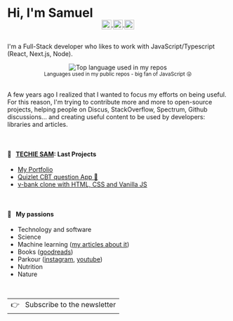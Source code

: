 # Hi, I'm Samuel

<div align="right">
  <a href="https://techie-sam.vercel.app">
  </a>
</div>

<p align="center">
  <a href="https://techie-sam.vercel.app">
  </a>
</p>

<p align="center" style="margin: -20px 0 30px">
    <a href="https://www.instagram.com/techie-sam/" target="_blank">
    <img align="center" alt="Techie Sam Instagram" width="22px" src="https://raw.githubusercontent.com/hussainweb/hussainweb/main/icons/instagram.png" />
    </a>
    </a>
    <a href="https://twitter.com/techie_sam" target="_blank">
    <img align="center" alt="Techie Sam | Twitter" width="22px" src="https://raw.githubusercontent.com/peterthehan/peterthehan/master/assets/twitter.svg" />
    </a>
    <a href="https://www.linkedin.com/in/abhisheknaiidu/" target="_blank">
    <img align="center" alt="Techie Sam LinkedIN" width="22px" src="https://raw.githubusercontent.com/peterthehan/peterthehan/master/assets/linkedin.svg" />
    </a>
</p>

I'm a Full-Stack developer who likes to work with JavaScript/Typescript (React, Next.js, Node). 

<div align="center">
  <img width="" src="https://github-readme-stats.vercel.app/api/top-langs/?username=aralroca&layout=compact&hide_title=1&card_width=300" alt="Top language used in my repos" />
  <br />
  <small>Languages used in my public repos - big fan of JavaScript 😛</small>
  <br />
  <br />
</div>

A few years ago I realized that I wanted to focus my efforts on being useful. For this reason, I'm trying to contribute more and more to open-source projects, helping people on Discus, StackOverflow, Spectrum, Github discussions... and creating useful content to be used by developers: libraries and articles. 

<br />

#### 📖 &nbsp;&nbsp;[TECHIE SAM](https://aralroca.com): Last  Projects
 
* [My Portfolio](https://techiesam.vercel.app) 
* [Quizlet CBT question App 🌊](https://quizlet001.vercel.app) 
* [v-bank clone with HTML, CSS and Vanilla JS](https://v-bank001.vercel.app) 

<br />

#### 🧡 &nbsp;&nbsp;My passions

* Technology and software
* Science 
* Machine learning ([my articles about it](https://aralroca.com/blog?q=machine-learning))
* Books ([goodreads](https://www.goodreads.com/user/show/32447157-aral-roca-gomez))
* Parkour ([instagram](https://www.instagram.com/aralroca/), [youtube](http://youtube.com/aralroca))
* Nutrition
* Nature

<br />
<a href="https://aralroca.us8.list-manage.com/subscribe/post?u=29d99171aa3f671bde658475a&id=9f1a0b31e3">
  <table align="right">
      <tr>
          <td>
            👉 &nbsp;&nbsp;Subscribe to the newsletter
          </td>
      </tr>
  </table>
</a>
